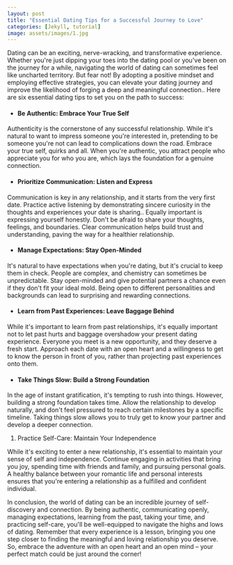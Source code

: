 ```yaml
---
layout: post
title: "Essential Dating Tips for a Successful Journey to Love"
categories: [Jekyll, tutorial]
image: assets/images/1.jpg
---
```


Dating can be an exciting, nerve-wracking, and transformative experience. Whether you're just dipping your toes into the dating pool or you've been on the journey for a while, navigating the world of dating can sometimes feel like uncharted territory. But fear not! By adopting a positive mindset and employing effective strategies, you can elevate your dating journey and improve the likelihood of forging a deep and meaningful connection.. Here are six essential dating tips to set you on the path to success:

- #### Be Authentic: Embrace Your True Self

Authenticity is the cornerstone of any successful relationship. While it's natural to want to impress someone you're interested in, pretending to be someone you're not can lead to complications down the road. Embrace your true self, quirks and all. When you're authentic, you attract people who appreciate you for who you are, which lays the foundation for a genuine connection.

- #### Prioritize Communication: Listen and Express

Communication is key in any relationship, and it starts from the very first date.
Practice active listening by demonstrating sincere curiosity in the thoughts and experiences your date is sharing.. Equally important is expressing yourself honestly. Don't be afraid to share your thoughts, feelings, and boundaries. Clear communication helps build trust and understanding, paving the way for a healthier relationship.

- #### Manage Expectations: Stay Open-Minded

It's natural to have expectations when you're dating, but it's crucial to keep them in check. People are complex, and chemistry can sometimes be unpredictable. Stay open-minded and give potential partners a chance even if they don't fit your ideal mold. Being open to different personalities and backgrounds can lead to surprising and rewarding connections.

- #### Learn from Past Experiences: Leave Baggage Behind

While it's important to learn from past relationships, it's equally important not to let past hurts and baggage overshadow your present dating experience. Everyone you meet is a new opportunity, and they deserve a fresh start. Approach each date with an open heart and a willingness to get to know the person in front of you, rather than projecting past experiences onto them.

- #### Take Things Slow: Build a Strong Foundation

In the age of instant gratification, it's tempting to rush into things. However, building a strong foundation takes time. Allow the relationship to develop naturally, and don't feel pressured to reach certain milestones by a specific timeline. Taking things slow allows you to truly get to know your partner and develop a deeper connection.

1. Practice Self-Care: Maintain Your Independence

While it's exciting to enter a new relationship, it's essential to maintain your sense of self and independence. Continue engaging in activities that bring you joy, spending time with friends and family, and pursuing personal goals. A healthy balance between your romantic life and personal interests ensures that you're entering a relationship as a fulfilled and confident individual.

In conclusion, the world of dating can be an incredible journey of self-discovery and connection. By being authentic, communicating openly, managing expectations, learning from the past, taking your time, and practicing self-care, you'll be well-equipped to navigate the highs and lows of dating. Remember that every experience is a lesson, bringing you one step closer to finding the meaningful and loving relationship you deserve. So, embrace the adventure with an open heart and an open mind – your perfect match could be just around the corner!

